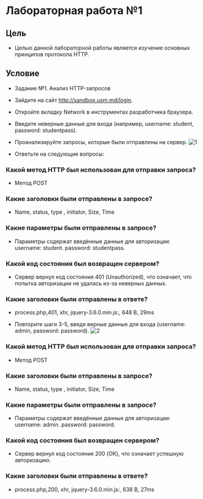  # Лабораторная работа №1 

## Цель
* Целью данной лабораторной работы является изучение основных принципов протокола HTTP.

## Условие
* Задание №1. Анализ HTTP-запросов

* Зайдите на сайт http://sandbox.usm.md/login.
* Откройте вкладку Network в инструментах разработчика браузера.
* Введите неверные данные для входа (например, username: student, password: studentpass).
* Проанализируйте запросы, которые были отправлены на сервер.
![1](https://github.com/user-attachments/assets/d032dd03-1fb8-436f-81c5-c90f9b888774)
* Ответьте на следующие вопросы:
### Какой метод HTTP был использован для отправки запроса?
* Метод POST
### Какие заголовки были отправлены в запросе?
* Name, status, type , initiator, Size, Time
### Какие параметры были отправлены в запросе?
* Параметры содержат введённые данные для авторизации:
username: student.
password: studentpass.
### Какой код состояния был возвращен сервером?
* Сервер вернул код состояния 401 (Unauthorized), что означает, что попытка авторизации не удалась из-за неверных данных.
### Какие заголовки были отправлены в ответе?
* process.php,401, xhr, jquery-3.6.0.min.js:, 648 B, 29ms

* Повторите шаги 3-5, введя верные данные для входа (username: admin, password: password).
![2](https://github.com/user-attachments/assets/1be3f895-60be-419b-83a6-9b9c5ef978a9)
### Какой метод HTTP был использован для отправки запроса?
* Метод POST
### Какие заголовки были отправлены в запросе?
* Name, status, type , initiator, Size, Time
### Какие параметры были отправлены в запросе?
* Параметры содержат введённые данные для авторизации:
username: admin.
password: password.
### Какой код состояния был возвращен сервером?
* Сервер вернул код состояния 200 (OK), что означает успешную авторизацию.
### Какие заголовки были отправлены в ответе?
* process.php,200, xhr, jquery-3.6.0.min.js:, 638 B, 27ms
